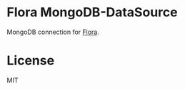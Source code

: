 Flora MongoDB-DataSource
========================

MongoDB connection for [Flora](https://github.com/godmodelabs/flora).


License
=======
MIT
